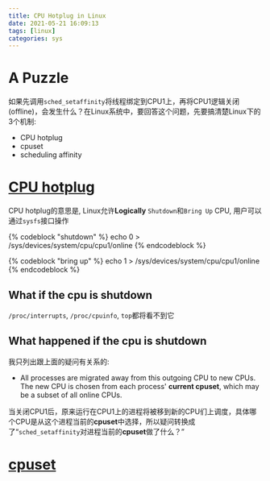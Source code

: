 ```yaml
---
title: CPU Hotplug in Linux
date: 2021-05-21 16:09:13
tags: [linux]
categories: sys
---
```


# A Puzzle
如果先调用`sched_setaffinity`将线程绑定到CPU1上，再将CPU1逻辑关闭(offline)，会发生什么？在Linux系统中，要回答这个问题，先要搞清楚Linux下的3个机制:

- CPU hotplug
- cpuset
- scheduling affinity


# [CPU hotplug](https://www.kernel.org/doc/html/latest/core-api/cpu_hotplug.html)
CPU hotplug的意思是, Linux允许**Logically** `Shutdown`和`Bring Up` CPU, 用户可以通过`sysfs`接口操作

{% codeblock "shutdown" %}
echo 0 > /sys/devices/system/cpu/cpu1/online
{% endcodeblock %}

{% codeblock "bring up" %}
echo 1 > /sys/devices/system/cpu/cpu1/online
{% endcodeblock %}

## What if the cpu is shutdown
`/proc/interrupts`, `/proc/cpuinfo`, `top`都将看不到它

## What happened if the cpu is shutdown
我只列出跟上面的疑问有关系的:

- All processes are migrated away from this outgoing CPU to new CPUs. The new CPU is chosen from each process' **current cpuset**, which may be a subset of all online CPUs.

当关闭CPU1后，原来运行在CPU1上的进程将被移到新的CPU们上调度，具体哪个CPU是从这个进程当前的**cpuset**中选择，所以疑问转换成了“`sched_setaffinity`对进程当前的**cpuset**做了什么？”

# [cpuset](https://www.kernel.org/doc/html/latest/admin-guide/cgroup-v1/cpusets.html)



